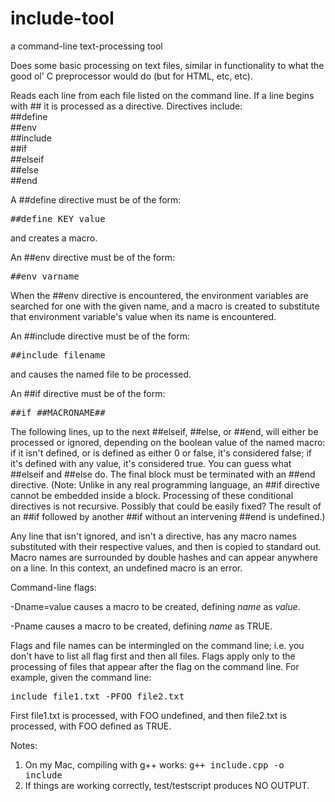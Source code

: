 # include-tool
a command-line text-processing tool

Does some basic processing on text files, similar in functionality to what the good ol' C preprocessor would do (but for 
HTML, etc, etc). 

Reads each line from each file listed on the command line. If a line begins with ## it is processed as a directive. 
Directives include:<br/>
##define<br/>
##env<br/>
##include<br/>
##if<br/>
##elseif<br/>
##else<br/>
##end<br/>

A ##define directive must be of the form:
<pre>
##define KEY value
</pre>
and creates a macro.

An ##env directive must be of the form:
<pre>
##env varname
</pre>
When the ##env directive is encountered, the environment variables are searched for one with the given name, and a macro is 
created to substitute that environment variable's value when its name is encountered.

An ##include directive must be of the form:
<pre>
##include filename
</pre>
and causes the named file to be processed. 

An ##if directive must be of the form:
<pre>
##if ##MACRONAME##
</pre>
The following lines, up to the next ##elseif, ##else, or ##end, will either be processed or ignored, depending on the boolean
value of the named macro: if it isn't defined, or is defined as either 0 or false, it's considered false; if it's defined 
with any value, it's considered true. You can guess what ##elseif and ##else do. The final block must be terminated with an
##end directive. (Note: Unlike in any real programming language, an ##if directive cannot be embedded inside a block. 
Processing of these conditional directives is not recursive. Possibly that could be easily fixed?
The result of an ##if followed by another ##if without an intervening ##end is undefined.) 

Any line that isn't ignored, and isn't a directive, has any macro names substituted with their respective values, and then
is copied to standard out. Macro names are surrounded by double hashes and can appear anywhere on a line. In this context,
an undefined macro is an error. 

Command-line flags:

-Dname=value causes a macro to be created, defining _name_ as _value_.

-Pname causes a macro to be created, defining _name_ as TRUE.

Flags and file names can be intermingled on the command line; i.e. you don't have to list all flag first and then all files.
Flags apply only to the processing of files that appear after the flag on the command line. For example, given the command
line:
<pre>
include file1.txt -PFOO file2.txt
</pre>
First file1.txt is processed, with FOO undefined, and then file2.txt is processed, with FOO defined as TRUE.

Notes:

1. On my Mac, compiling with g++ works: <tt>g++ include.cpp -o include</tt>
2. If things are working correctly, test/testscript produces NO OUTPUT.
